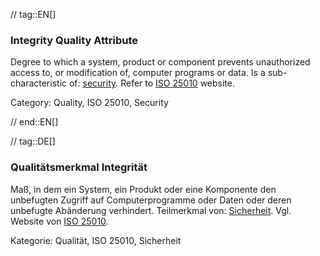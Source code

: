 // tag::EN[]
### Integrity Quality Attribute
Degree to which a system, product or component prevents unauthorized access to, or modification of, computer programs or data.
Is a sub-characteristic of: [security](#term-security-quality-attribute).
Refer to [ISO 25010](http://iso25000.com/index.php/en/iso-25000-standards/iso-25010) website.

Category: Quality, ISO 25010, Security

// end::EN[]

// tag::DE[]
### Qualitätsmerkmal Integrität

Maß, in dem ein System, ein Produkt oder eine Komponente den
unbefugten Zugriff auf Computerprogramme oder Daten oder deren
unbefugte Abänderung verhindert. Teilmerkmal von:
[Sicherheit](#term-security-quality-attribute). Vgl. Website von [ISO
25010](http://iso25000.com/index.php/en/iso-25000-standards/iso-25010).

Kategorie: Qualität, ISO 25010, Sicherheit
